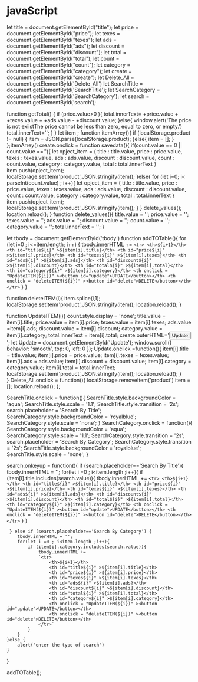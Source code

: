 # javaScript
let title = document.getElementById("title");
let price = document.getElementById("price");
let texes = document.getElementById("texes");
let ads = document.getElementById("ads");
let discount = document.getElementById("discount");
let total = document.getElementById("total");
let count = document.getElementById("count");
let category = document.getElementById("category");
let create = document.getElementById("create");
let Delete_All = document.getElementById('Delete_All')
let SearchTitle = document.getElementById('SearchTitle');
let SearchCategory = document.getElementById('SearchCategory');
let search = document.getElementById('search');


function getTotal() {
    if (price.value>0 ){
        total.innerText= +price.value + +texes.value + +ads.value - +discount.value;
    }else{
        window.alert('The price is not exiistThe price cannot be less than zero, equal to zero, or empty.')
        total.innerText='';
    }
}
let item ; 
function itemArrey(){
    if (localStorage.product != null)
        {
            item = JSON.parse(localStorage.product);
        }else{
            item = [];
        }
};itemArrey()
create.onclick = function savedata(){
    if(count.value == 0 || count.value ==''){
            let opject_item = {
            title : title.value,
            price : price.value,
            texes : texes.value,
            ads : ads.value,
            discount : discount.value,
            count :  count.value,
            category : category.value,
            total : total.innerText
            }
         item.push(opject_item);
        localStorage.setItem('product',JSON.stringify(item));
    }else{
        for (let i=0; i< parseInt(count.value) ; i++){
            let opject_item = {
            title : title.value,
            price : price.value,
            texes : texes.value,
            ads : ads.value,
            discount : discount.value,
            count :  count.value,
            category : category.value,
            total : total.innerText
            }
         item.push(opject_item);
        localStorage.setItem('product',JSON.stringify(item));
         }
    }
    delete_values();
    location.reload();
}
function delete_values(){
    title.value = '';
    price.value = '';
    texes.value = '';
    ads.value = '';
    discount.value = '';
    count.value = '';
    category.value = '';
    total.innerText = '';
}

let tbody = document.getElementById('tbody')
function addTOTable(){
    for (let i=0 ; i<=item.length; i++) {
        tbody.innerHTML += 
            `<tr>
                <th>${i+1}</th>
                <th id="title${i}" >${item[i].title}</th>
                <th id="price${i}" >${item[i].price}</th>
                <th id="texes${i}" >${item[i].texes}</th>
                <th id="ads${i}" >${item[i].ads}</th>
                <th id="discount${i}" >${item[i].discount}</th>
                <th id="total${i}" >${item[i].total}</th>
                <th id="category${i}" >${item[i].category}</th>
                <th onclick = "UpdateITEM(${i})" ><button id="update">UPDATE</button></th>
                <th onclick = "deleteITEM(${i})" ><button id="delete">DELETE</button></th>
            </tr>`
    }
}

function deleteITEM(i){
    item.splice(i,1);
    localStorage.setItem('product',JSON.stringify(item));
    location.reload();
}

function UpdateITEM(i){
    count.style.display = 'none';
    title.value = item[i].title;
    price.value = item[i].price;
    texes.value = item[i].texes;
    ads.value =item[i].ads;
    discount.value = item[i].discount;
    category.value =  item[i].category;
    total.innerText = item[i].total;
    create.outerHTML='<button id="Update">Update</button>';
    let Update = document.getElementById('Update');
    window.scroll({
        behavior: 'smooth', 
        top: 0, 
        left: 0 
    });
    Update.onclick =function(){
        item[i].title = title.value;
        item[i].price = price.value;
        item[i].texes = texes.value;
        item[i].ads = ads.value;
        item[i].discount = discount.value;
        item[i].category = category.value;
        item[i].total = total.innerText;
        localStorage.setItem('product',JSON.stringify(item));
        location.reload();
    }   
}
Delete_All.onclick = function(){
    localStorage.removeItem('product')
    item = [];
    location.reload();
};


SearchTitle.onclick = function(){
    SearchTitle.style.backgroundColor = 'aqua';
    SearchTitle.style.scale = '1.1';
    SearchTitle.style.transition = '2s';
    search.placeholder = 'Search By Title';
    SearchCategory.style.backgroundColor = 'royalblue';
    SearchCategory.style.scale = 'none';
}
SearchCategory.onclick = function(){
    SearchCategory.style.backgroundColor = 'aqua';
    SearchCategory.style.scale = '1.1';
    SearchCategory.style.transition = '2s';
    search.placeholder = 'Search By Category';
    SearchCategory.style.transition = '2s';
    SearchTitle.style.backgroundColor = 'royalblue';
    SearchTitle.style.scale = 'none';
}

search.onkeyup = function(){
    if (search.placeholder=='Search By Title'){
        tbody.innerHTML = '';
        for(let i =0 ; i<item.length ;i++){
            if (item[i].title.includes(search.value)){
                tbody.innerHTML += 
                `<tr>
                    <th>${i+1}</th>
                    <th id="title${i}" >${item[i].title}</th>
                    <th id="price${i}" >${item[i].price}</th>
                    <th id="texes${i}" >${item[i].texes}</th>
                    <th id="ads${i}" >${item[i].ads}</th>
                    <th id="discount${i}" >${item[i].discount}</th>
                    <th id="total${i}" >${item[i].total}</th>
                    <th id="category${i}" >${item[i].category}</th>
                    <th onclick = "UpdateITEM(${i})" ><button id="update">UPDATE</button></th>
                    <th onclick = "deleteITEM(${i})" ><button id="delete">DELETE</button></th>
                </tr>`
            }
        }

     } else if (search.placeholder=='Search By Category') {
        tbody.innerHTML = '';
        for(let i =0 ; i<item.length ;i++){
            if (item[i].category.includes(search.value)){
                tbody.innerHTML += 
                `<tr>
                    <th>${i+1}</th>
                    <th id="title${i}" >${item[i].title}</th>
                    <th id="price${i}" >${item[i].price}</th>
                    <th id="texes${i}" >${item[i].texes}</th>
                    <th id="ads${i}" >${item[i].ads}</th>
                    <th id="discount${i}" >${item[i].discount}</th>
                    <th id="total${i}" >${item[i].total}</th>
                    <th id="category${i}" >${item[i].category}</th>
                    <th onclick = "UpdateITEM(${i})" ><button id="update">UPDATE</button></th>
                    <th onclick = "deleteITEM(${i})" ><button id="delete">DELETE</button></th>
                </tr>`
            }
        }        
    }else {
        alert('enter the type of search')
    }
    
}




addTOTable();
